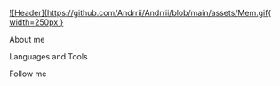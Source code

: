 [![Header](https://github.com/Andrrii/Andrrii/blob/main/assets/Mem.gif{ width=250px }](https://github.com/Andrrii/)

About me

Languages and Tools

Follow me